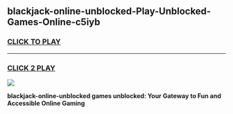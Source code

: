 
## blackjack-online-unblocked-Play-Unblocked-Games-Online-c5iyb
<h3>
<a href="https://premium76.site?title=blackjack-online-unblocked&ref=25A">CLICK TO PLAY</a></h3>
<hr>

<h3>
<a href="https://premium76.site?title=blackjack-online-unblocked&ref=25A">CLICK 2 PLAY</a>
  
</h3>

<a href="https://premium76.site?title=blackjack-online-unblocked&ref=25A"><img src="https://clearcache.store/games.png"></a>


**blackjack-online-unblocked games unblocked: Your Gateway to Fun and Accessible Online Gaming**
